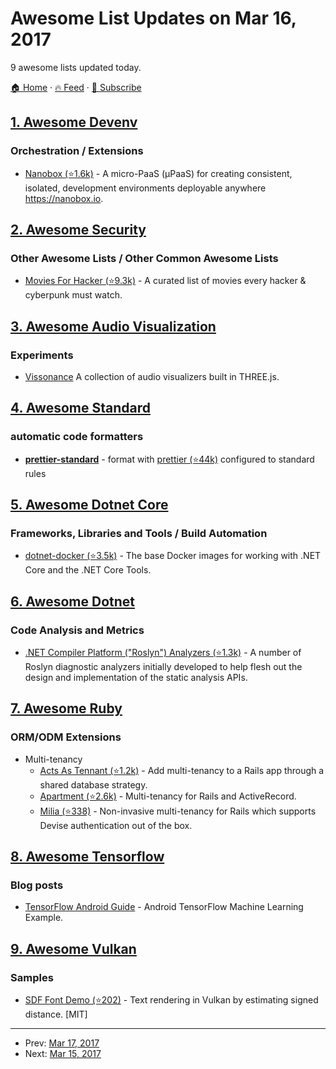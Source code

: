 # Awesome List Updates on Mar 16, 2017

9 awesome lists updated today.

[🏠 Home](/README.md) · [🔥 Feed](https://test.trackawesomelist.com/feed.xml) · [📮 Subscribe](https://trackawesomelist.us17.list-manage.com/subscribe?u=d2f0117aa829c83a63ec63c2f&id=36a103854c)



## [1. Awesome Devenv](/content/jondot/awesome-devenv/README.md)

### Orchestration / Extensions

*   [Nanobox (⭐1.6k)](https://github.com/nanobox-io/nanobox) - A micro-PaaS (μPaaS) for creating consistent, isolated, development environments deployable anywhere <https://nanobox.io>.

## [2. Awesome Security](/content/sbilly/awesome-security/README.md)

### Other Awesome Lists / Other Common Awesome Lists

*   [Movies For Hacker (⭐9.3k)](https://github.com/k4m4/movies-for-hackers) - A curated list of movies every hacker & cyberpunk must watch.

## [3. Awesome Audio Visualization](/content/willianjusten/awesome-audio-visualization/README.md)

### Experiments

*   [Vissonance](https://tariqksoliman.github.io/Vissonance/) A collection of audio visualizers built in THREE.js.

## [4. Awesome Standard](/content/standard/awesome-standard/README.md)

### automatic code formatters

*   **[prettier-standard](https://www.npmjs.com/package/prettier-standard)** - format with [prettier (⭐44k)](https://github.com/prettier/prettier) configured to standard rules

## [5. Awesome Dotnet Core](/content/thangchung/awesome-dotnet-core/README.md)

### Frameworks, Libraries and Tools / Build Automation

*   [dotnet-docker (⭐3.5k)](https://github.com/dotnet/dotnet-docker) - The base Docker images for working with .NET Core and the .NET Core Tools.

## [6. Awesome Dotnet](/content/quozd/awesome-dotnet/README.md)

### Code Analysis and Metrics

*   [.NET Compiler Platform ("Roslyn") Analyzers (⭐1.3k)](https://github.com/dotnet/roslyn-analyzers) - A number of Roslyn diagnostic analyzers initially developed to help flesh out the design and implementation of the static analysis APIs.

## [7. Awesome Ruby](/content/markets/awesome-ruby/README.md)

### ORM/ODM Extensions

*   Multi-tenancy
    *   [Acts As Tennant (⭐1.2k)](https://github.com/ErwinM/acts_as_tenant) - Add multi-tenancy to a Rails app through a shared database strategy.
    *   [Apartment (⭐2.6k)](https://github.com/influitive/apartment) - Multi-tenancy for Rails and ActiveRecord.
    *   [Milia (⭐338)](https://github.com/jekuno/milia) - Non-invasive multi-tenancy for Rails which supports Devise authentication out of the box.

## [8. Awesome Tensorflow](/content/jtoy/awesome-tensorflow/README.md)

### Blog posts

*   [TensorFlow Android Guide](https://blog.mindorks.com/android-tensorflow-machine-learning-example-ff0e9b2654cc) - Android TensorFlow Machine Learning Example.

## [9. Awesome Vulkan](/content/vinjn/awesome-vulkan/README.md)

### Samples

*   [SDF Font Demo (⭐202)](https://github.com/kocsis1david/font-demo) - Text rendering in Vulkan by estimating signed distance. \[MIT]

---

- Prev: [Mar 17, 2017](/content/2017/03/17/README.md)
- Next: [Mar 15, 2017](/content/2017/03/15/README.md)